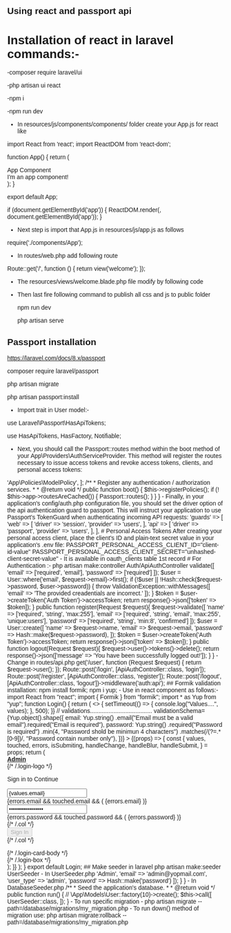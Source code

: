 ## Using react and passport api

# Installation of react  in laravel commands:-

-composer require laravel/ui

-php artisan ui react

-npm i 

-npm run dev

- In resources/js/components/components/ folder create your App.js for react like

import React from 'react';
import ReactDOM from 'react-dom';

function App() {
    return (
        <div className="container">
            <div className="row justify-content-center">
                <div className="col-md-8">
                    <div className="card">
                        <div className="card-header">App Component</div>
                        <div className="card-body">I'm an app component!</div>
                    </div>
                </div>
            </div>
        </div>
    );
}

export default App;

if (document.getElementById('app')) {
    ReactDOM.render(<App />, document.getElementById('app'));
}

- Next step is import that App.js in resources/js/app.js as follows

require('./components/App');

- In routes/web.php add following route

Route::get('/', function () {
    return view('welcome');
});

- The resources/views/welcome.blade.php file modify by following code

<!DOCTYPE html>
<html lang="{{ str_replace('_', '-', app()->getLocale()) }}">
    <head>
        <title>Laravel project</title>
        <meta charset="utf-8">
        <meta name="viewport" content="width=device-width, initial-scale=1">
        <!-- Styles -->
        <link href="{{ asset('css/app.css') }}" rel="stylesheet">
        <style>
            body {
                font-family: 'Nunito', sans-serif;
            }
        </style>
    </head>
    <body>
        <div id="app"></div>
        <script type="text/javascript" src="{{ asset('js/app.js') }}"></script>
    </body>
</html>

- Then last fire following command to publish all css and js to public folder

  npm run dev

  php artisan serve


## Passport installation

https://laravel.com/docs/8.x/passport

composer require laravel/passport

php artisan migrate

php artisan passport:install

- Import trait in User model:-

use Laravel\Passport\HasApiTokens;

use HasApiTokens, HasFactory, Notifiable;

- Next, you should call the Passport::routes method within the boot method of your App\Providers\AuthServiceProvider. This method will register the routes necessary to issue access tokens and revoke access tokens, clients, and personal access tokens:

<?php

namespace App\Providers;

use Illuminate\Foundation\Support\Providers\AuthServiceProvider as ServiceProvider;
use Illuminate\Support\Facades\Gate;
use Laravel\Passport\Passport;

class AuthServiceProvider extends ServiceProvider
{
    /**
     * The policy mappings for the application.
     *
     * @var array
     */
    protected $policies = [
        'App\Models\Model' => 'App\Policies\ModelPolicy',
    ];

    /**
     * Register any authentication / authorization services.
     *
     * @return void
     */
    public function boot()
    {
        $this->registerPolicies();

        if (! $this->app->routesAreCached()) {
            Passport::routes();
        }
    }
}

- Finally, in your application's config/auth.php configuration file, you should set the driver option of the api authentication guard to passport. This will instruct your application to use Passport's TokenGuard when authenticating incoming API requests:

'guards' => [
    'web' => [
        'driver' => 'session',
        'provider' => 'users',
    ],

    'api' => [
        'driver' => 'passport',
        'provider' => 'users',
    ],
],

# Personal Access Tokens

After creating your personal access client, place the client's ID and plain-text secret value in your application's .env file:

PASSPORT_PERSONAL_ACCESS_CLIENT_ID="client-id-value"
PASSPORT_PERSONAL_ACCESS_CLIENT_SECRET="unhashed-client-secret-value"

- It is available in oauth_clients table 1st record


# For Authentication :-

php artisan make:controller Auth/ApiAuthController


<?php

namespace App\Http\Controllers\Auth;

use App\Http\Controllers\Controller;
use Illuminate\Http\Request;
use Illuminate\Support\Facades\Hash;
use Illuminate\Validation\ValidationException;

use App\Models\User;

class ApiAuthController extends Controller
{
    public function login(Request $request){
        $request->validate([
            'email' => ['required', 'email'],
            'password' => ['required']
        ]);

        $user = User::where('email', $request->email)->first();

        if (!$user || !Hash::check($request->password, $user->password)) {
            throw ValidationException::withMessages([
                'email' => 'The provided creadentials are incorrect.'
            ]);
        }

        $token = $user->createToken('Auth Token')->accessToken;

        return response()->json(['token' => $token]);
    }

    public function register(Request $request){
        $request->validate([
            'name' => ['required', 'string', 'max:255'],
            'email' => ['required', 'string', 'email', 'max:255', 'unique:users'],
            'password' => ['required', 'string', 'min:8', 'confirmed']
        ]);

        $user = User::create([
                    'name' => $request->name,
                    'email' => $request->email,
                    'password' => Hash::make($request->password),
                ]);

        $token = $user->createToken('Auth Token')->accessToken;

        return response()->json(['token' => $token]);
    }

    public function logout(Request $request){
        $request->user()->tokens()->delete();
        return response()->json(['message' => 'You have been successfully logged out!']);
    }
}

- Change in routes/api.php

<?php

use Illuminate\Http\Request;
use Illuminate\Support\Facades\Route;
use App\Http\Controllers\Auth\ApiAuthController;

/*
|--------------------------------------------------------------------------
| API Routes
|--------------------------------------------------------------------------
|
| Here is where you can register API routes for your application. These
| routes are loaded by the RouteServiceProvider within a group which
| is assigned the "api" middleware group. Enjoy building your API!
|
*/

Route::middleware('auth:api')->get('/user', function (Request $request) {
    return $request->user();
});

Route::post('/login', [ApiAuthController::class, 'login']);
Route::post('/register', [ApiAuthController::class, 'register']);
Route::post('/logout', [ApiAuthController::class, 'logout'])->middleware('auth:api');

## Formik validation installation:

npm install formik;

npm i yup;

- Use in react component as follows:-

import React from "react";
import { Formik } from "formik";
import * as Yup from "yup";
function Login() {
    return (
        <>
            <Formik
                initialValues={{ email: "", password: "" }}
                onSubmit={(values, { setSubmitting }) => {
                    setTimeout(() => {
                        console.log("Values....", values);
                    }, 500);
                }}
                // validations.....................................
                validationSchema={Yup.object().shape({
                    email: Yup.string()
                        .email("Email must be a valid email").required("Email is required"),
                    password: Yup.string()
                        .required("Password is required")
                        .min(4, "Password shold be minimun 4 characters")
                        .matches(/(?=.*[0-9])/, "Password contain number only"),
                })}
            >
                {(props) => {
                    const {
                        values,
                        touched,
                        errors,
                        isSubmiting,
                        handleChange,
                        handleBlur,
                        handleSubmit,
                    } = props;
                    return (
                        <div className="hold-transition login-page pt-5 pb-5">
                            <div className="login-box">
                                <div className="login-logo">
                                    <a href="../../index2.html"><b>Admin</b></a>
                                </div>
                                {/* /.login-logo */}
                                <div className="card">
                                    <div className="card-body login-card-body">
                                        <p className="login-box-msg">Sign in to Continue</p>
                                        <form autoComplete="off" onSubmit={handleSubmit}>
                                            <div className="input-group">
                                                <input
                                                    type="text"
                                                    onChange={handleChange}
                                                    onBlur={handleBlur}
                                                    className="form-control"
                                                    name="email"
                                                    value={values.email}
                                                    placeholder="Email"
                                                ></input>
                                                <div className="input-group-append">
                                                    <div className="input-group-text">
                                                        <span className="fas fa-envelope" />
                                                    </div>
                                                </div>
                                            </div>
                                            {errors.email && touched.email && (
                                                <span className="text-danger">
                                                    {errors.email}
                                                </span>
                                            )}
                                            <div className="input-group mt-3">
                                                <input
                                                    type="password"
                                                    className="form-control"
                                                    name="password"
                                                    onChange={handleChange}
                                                    onBlur={handleBlur}
                                                    value={values.password}
                                                    placeholder="Password"
                                                ></input>
                                                <div className="input-group-append">
                                                    <div className="input-group-text">
                                                        <span className="fas fa-lock" />
                                                    </div>
                                                </div>
                                            </div>
                                            {errors.password && touched.password && (
                                                <span className="text-danger">
                                                    {errors.password}
                                                </span>
                                            )}
                                            <div className="row">
                                                {/* /.col */}
                                                <div className="col-12 mt-3">
                                                    <button type="submit" className="btn btn-primary btn-block" disabled={isSubmiting}>Sign In</button>
                                                </div>
                                                {/* /.col */}
                                            </div>
                                        </form>
                                    </div>
                                    {/* /.login-card-body */}
                                </div>
                            </div>
                            {/* /.login-box */}
                        </div>
                    );
                }}
            </Formik>
        </>
    );
}

export default Login;


## Make seeder in laravel

php artisan make:seeder UserSeeder

- In UserSeeder.php

<?php

namespace Database\Seeders;

use Illuminate\Database\Seeder;
use Illuminate\Support\Facades\Hash;
use App\Models\User;

class UserSeeder extends Seeder
{
    /**
     * Run the database seeds.
     *
     * @return void
     */
    public function run()
    {
        User::create([
            'name' => 'Admin',
            'email' => 'admin@yopmail.com',
            'user_type' => 'admin',
            'password' => Hash::make('password')
        ]);
    }
}


- In DatabaseSeeder.php

/**
    * Seed the application's database.
    *
    * @return void
    */
public function run()
{
    // \App\Models\User::factory(10)->create();
    $this->call([
        UserSeeder::class,
    ]);
}

- To run specific migration -

php artisan migrate --path=/database/migrations/my_migration.php

- To run down() method of migration use:

php artisan migrate:rollback --path=/database/migrations/my_migration.php